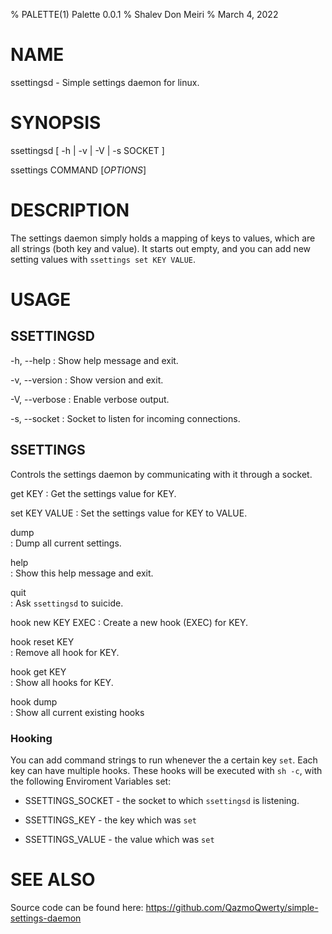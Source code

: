 % PALETTE(1) Palette 0.0.1
% Shalev Don Meiri
% March 4, 2022

# NAME

ssettingsd - Simple settings daemon for linux.

# SYNOPSIS

ssettingsd [ -h | -v | -V | -s SOCKET ]

ssettings COMMAND [*OPTIONS*]

# DESCRIPTION

The settings daemon simply holds a mapping of keys to values, which are all strings (both key and value). It starts out empty, and you can add new setting values with `ssettings set KEY VALUE`.

# USAGE

## SSETTINGSD

-h, \--help
:   Show help message and exit.

-v, \--version
:   Show version and exit.

-V, \--verbose
:   Enable verbose output.

-s, \--socket
:   Socket to listen for incoming connections.

## SSETTINGS

Controls the settings daemon by communicating with it through a socket.

get KEY
:   Get the settings value for KEY.

set KEY VALUE
:   Set the settings value for KEY to VALUE.

dump         
:   Dump all current settings.

help         
:   Show this help message and exit.

quit         
:   Ask `ssettingsd` to suicide.

hook new KEY EXEC
:   Create a new hook (EXEC) for KEY.

hook reset KEY   
:   Remove all hook for KEY.

hook get KEY     
:   Show all hooks for KEY.

hook dump        
:   Show all current existing hooks

### Hooking

You can add command strings to run whenever the a certain key `set`. Each key can have multiple hooks. These hooks will be executed with `sh -c`, with the following Enviroment Variables set:

* SSETTINGS_SOCKET - the socket to which `ssettingsd` is listening.

* SSETTINGS_KEY    - the key which was `set`

* SSETTINGS_VALUE  - the value which was `set`

# SEE ALSO

Source code can be found here: 
<https://github.com/QazmoQwerty/simple-settings-daemon>
